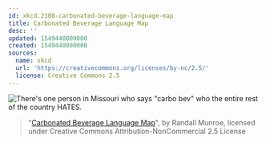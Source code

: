 ```yaml
---
id: xkcd.2108-carbonated-beverage-language-map
title: Carbonated Beverage Language Map
desc: ''
updated: 1549440000000
created: 1549440000000
sources:
  name: xkcd
  url: 'https://creativecommons.org/licenses/by-nc/2.5/'
  license: Creative Commons 2.5
---
```

![There's one person in Missouri who says "carbo bev" who the entire rest of the country HATES.](https://imgs.xkcd.com/comics/carbonated_beverage_language_map.png)
> "[Carbonated Beverage Language Map](https://xkcd.com/2108/)", by Randall Munroe, licensed under Creative Commons Attribution-NonCommercial 2.5 License

